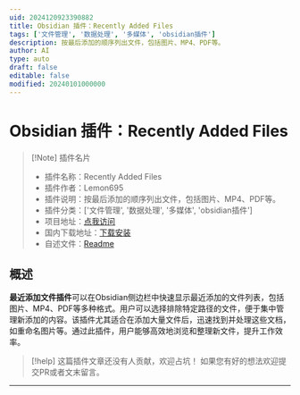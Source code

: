 ```yaml
---
uid: 2024120923390882
title: Obsidian 插件：Recently Added Files
tags: ['文件管理', '数据处理', '多媒体', 'obsidian插件']
description: 按最后添加的顺序列出文件，包括图片、MP4、PDF等。
author: AI
type: auto
draft: false
editable: false
modified: 20240101000000
---
```


# Obsidian 插件：Recently Added Files

> [!Note] 插件名片
> - 插件名称：Recently Added Files
> - 插件作者：Lemon695
> - 插件说明：按最后添加的顺序列出文件，包括图片、MP4、PDF等。
> - 插件分类：['文件管理', '数据处理', '多媒体', 'obsidian插件']
> - 项目地址：[点我访问](https://github.com/Lemon695/obsidian-recently-added-files)
> - 国内下载地址：[下载安装](https://pkmer.cn/products/plugin/pluginMarket/?recently-added-files)
> - 自述文件：[Readme](https://ghproxy.net/https://raw.githubusercontent.com/Lemon695/obsidian-recently-added-files/master/README.md)



## 概述

**最近添加文件插件**可以在Obsidian侧边栏中快速显示最近添加的文件列表，包括图片、MP4、PDF等多种格式。用户可以选择排除特定路径的文件，便于集中管理新添加的内容。该插件尤其适合在添加大量文件后，迅速找到并处理这些文档，如重命名图片等。通过此插件，用户能够高效地浏览和整理新文件，提升工作效率。


> [!help] 
> 这篇插件文章还没有人贡献，欢迎占坑！
> 如果您有好的想法欢迎提交PR或者文末留言。
> 

---



